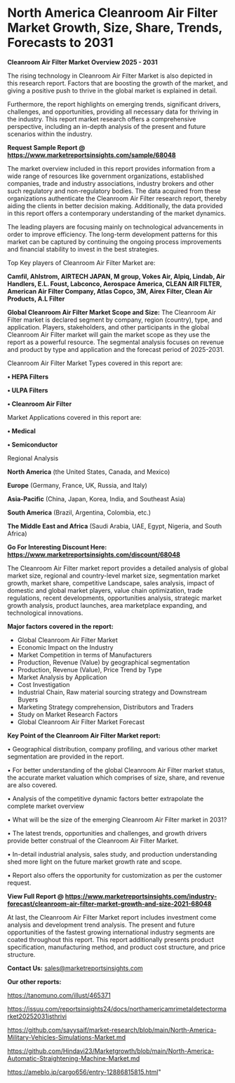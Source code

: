 # North America Cleanroom Air Filter Market Growth, Size, Share, Trends, Forecasts to 2031

<Strong> Cleanroom Air Filter Market Overview 2025 - 2031</strong>

The rising technology in Cleanroom Air Filter Market is also depicted in this research report. Factors that are boosting the growth of the market, and giving a positive push to thrive in the global market is explained in detail.

Furthermore, the report highlights on emerging trends, significant drivers, challenges, and opportunities, providing all necessary data for thriving in the industry. This report market research offers a comprehensive perspective, including an in-depth analysis of the present and future scenarios within the industry.

<strong>Request Sample Report @ <a href=https://www.marketreportsinsights.com/sample/68048>https://www.marketreportsinsights.com/sample/68048</a></strong>

The market overview included in this report provides information from a wide range of resources like government organizations, established companies, trade and industry associations, industry brokers and other such regulatory and non-regulatory bodies. The data acquired from these organizations authenticate the Cleanroom Air Filter research report, thereby aiding the clients in better decision making. Additionally, the data provided in this report offers a contemporary understanding of the market dynamics.

The leading players are focusing mainly on technological advancements in order to improve efficiency. The long-term development patterns for this market can be captured by continuing the ongoing process improvements and financial stability to invest in the best strategies.

Top Key players of Cleanroom Air Filter Market are:

<strong>Camfil, Ahlstrom, AIRTECH JAPAN, M group, Vokes Air, Alpiq, Lindab, Air Handlers, E.L. Foust, Labconco, Aerospace America, CLEAN AIR FILTER, American Air Filter Company, Atlas Copco, 3M, Airex Filter, Clean Air Products, A.L Filter</strong>

<strong><b>Global Cleanroom Air Filter Market Scope and Size:</b></strong>
The Cleanroom Air Filter market is declared segment by company, region (country), type, and application. Players, stakeholders, and other participants in the global Cleanroom Air Filter market will gain the market scope as they use the report as a powerful resource. The segmental analysis focuses on revenue and product by type and application and the forecast period of 2025-2031.

Cleanroom Air Filter Market Types covered in this report are:

<strong>• HEPA Filters

• ULPA Filters

• Cleanroom Air Filter</strong>

Market Applications covered in this report are:

<strong>• Medical

• Semiconductor</strong> 

Regional Analysis

<strong>North America</strong> (the United States, Canada, and Mexico)

<strong>Europe</strong> (Germany, France, UK, Russia, and Italy)

<strong>Asia-Pacific</strong> (China, Japan, Korea, India, and Southeast Asia)

<strong>South America</strong> (Brazil, Argentina, Colombia, etc.)

<strong>The Middle East and Africa</strong> (Saudi Arabia, UAE, Egypt, Nigeria, and South Africa)

<strong>Go For Interesting Discount Here: <a href=https://www.marketreportsinsights.com/discount/68048>https://www.marketreportsinsights.com/discount/68048</a></strong>

The Cleanroom Air Filter market report provides a detailed analysis of global market size, regional and country-level market size, segmentation market growth, market share, competitive Landscape, sales analysis, impact of domestic and global market players, value chain optimization, trade regulations, recent developments, opportunities analysis, strategic market growth analysis, product launches, area marketplace expanding, and technological innovations.

<strong><b>Major factors covered in the report:</b></strong>
<ul>
  <li>Global Cleanroom Air Filter Market </li>
  <li>Economic Impact on the Industry</li>
  <li>Market Competition in terms of Manufacturers</li>
  <li>Production, Revenue (Value) by geographical segmentation</li>
  <li>Production, Revenue (Value), Price Trend by Type</li>
  <li>Market Analysis by Application</li>
  <li>Cost Investigation</li>
  <li>Industrial Chain, Raw material sourcing strategy and Downstream Buyers</li>
  <li>Marketing Strategy comprehension, Distributors and Traders</li>
  <li>Study on Market Research Factors</li>
  <li>Global Cleanroom Air Filter Market Forecast</li>
</ul>

<strong><b>Key Point of the Cleanroom Air Filter Market report:</b></strong>

• Geographical distribution, company profiling, and various other market segmentation are provided in the report.

• For better understanding of the global Cleanroom Air Filter market status, the accurate market valuation which comprises of size, share, and revenue are also covered.

• Analysis of the competitive dynamic factors better extrapolate the complete market overview

• What will be the size of the emerging Cleanroom Air Filter market in 2031?

• The latest trends, opportunities and challenges, and growth drivers provide better construal of the Cleanroom Air Filter Market.

• In-detail industrial analysis, sales study, and production understanding shed more light on the future market growth rate and scope.

• Report also offers the opportunity for customization as per the customer request.

<strong><b>View Full Report @ <a href=https://www.marketreportsinsights.com/industry-forecast/cleanroom-air-filter-market-growth-and-size-2021-68048>https://www.marketreportsinsights.com/industry-forecast/cleanroom-air-filter-market-growth-and-size-2021-68048</a></b></strong>


At last, the Cleanroom Air Filter Market report includes investment come analysis and development trend analysis. The present and future opportunities of the fastest growing international industry segments are coated throughout this report. This report additionally presents product specification, manufacturing method, and product cost structure, and price structure.

<strong>Contact Us:</strong>
sales@marketreportsinsights.com

<strong>Our other reports:</strong>

<a href=https://tanomuno.com/illust/465371>https://tanomuno.com/illust/465371</a>

<a href=https://issuu.com/reportsinsights24/docs/northamericamrimetaldetectormarket20252031isthrivi>https://issuu.com/reportsinsights24/docs/northamericamrimetaldetectormarket20252031isthrivi</a>

<a href=https://github.com/sayysaif/market-research/blob/main/North-America-Military-Vehicles-Simulations-Market.md>https://github.com/sayysaif/market-research/blob/main/North-America-Military-Vehicles-Simulations-Market.md</a>

<a href=https://github.com/Hindavi23/Marketgrowth/blob/main/North-America-Automatic-Straightening-Machine-Market.md>https://github.com/Hindavi23/Marketgrowth/blob/main/North-America-Automatic-Straightening-Machine-Market.md</a>

<a href=https://ameblo.jp/cargo656/entry-12886815815.html>https://ameblo.jp/cargo656/entry-12886815815.html</a>"
